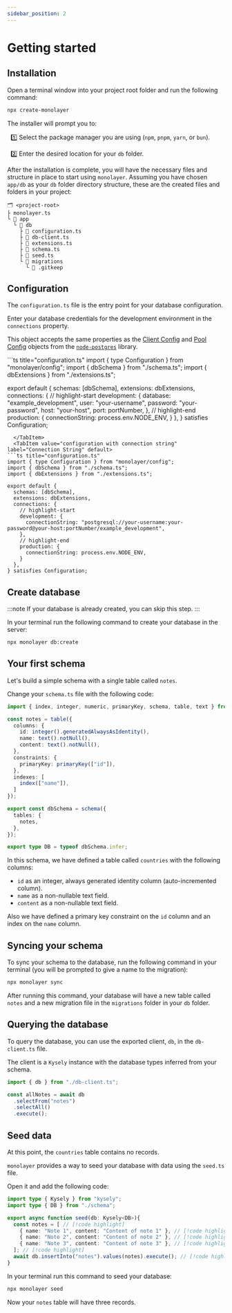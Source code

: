 ```yaml
---
sidebar_position: 2
---
```


# Getting started

## Installation

Open a terminal window into your project root folder and run the following command:

```bash
npx create-monolayer
```

The installer will prompt you to:

&nbsp;&nbsp;1️⃣ Select the package manager you are using (`npm`, `pnpm`, `yarn`, or `bun`).

&nbsp;&nbsp;2️⃣ Enter the desired location for your `db` folder.

After the installation is complete, you will have the necessary files and structure in place to start using `monolayer`. Assuming you have chosen `app/db` as your `db` folder directory structure, these are the created files and folders in your project:

```plaintext
🗂️ <project-root>
├ monolayer.ts
└ 📁 app
  └ 📁 db
    ├ 📄 configuration.ts
    ├ 📄 db-client.ts
    ├ 📄 extensions.ts
    ├ 📄 schema.ts
    ├ 📄 seed.ts
    └ 📁 migrations
      └ 📄 .gitkeep
```

## Configuration

The `configuration.ts` file is the entry point for your database configuration.

Enter your database credentials for the development environment in the `connections` property.

This object accepts the same properties as the
[Client Config](https://node-postgres.com/apis/client#new-client) and
[Pool Config](https://node-postgres.com/apis/pool#new-pool) objects
from the [`node-postgres`](https://node-postgres.com) library.

<Tabs>
  <TabItem value="configuration with credentials" label="Database credentials" default>
```ts title="configuration.ts"
import { type Configuration } from "monolayer/config";
import { dbSchema } from "./schema.ts";
import { dbExtensions } from "./extensions.ts";

export default {
  schemas: [dbSchema],
  extensions: dbExtensions,
  connections: {
    // highlight-start
    development: {
      database: "example_development",
      user: "your-username",
      password: "your-password",
      host: "your-host",
      port: portNumber,
    },
    // highlight-end
    production: {
      connectionString: process.env.NODE_ENV,
    }
  },
} satisfies Configuration;
```
  </TabItem>
  <TabItem value="configuration with connection string" label="Connection String" default>
```ts title="configuration.ts"
import { type Configuration } from "monolayer/config";
import { dbSchema } from "./schema.ts";
import { dbExtensions } from "./extensions.ts";

export default {
  schemas: [dbSchema],
  extensions: dbExtensions,
  connections: {
    // highlight-start
    development: {
      connectionString: "postgresql://your-username:your-password@your-host:portNumber/example_development",
    },
    // highlight-end
    production: {
      connectionString: process.env.NODE_ENV,
    }
  },
} satisfies Configuration;
```
  </TabItem>
</Tabs>

## Create database

:::note
If your database is already created, you can skip this step.
:::

In your terminal run the following command to create your database in the server:

```bash
npx monolayer db:create
```

## Your first schema

Let's build a simple schema with a single table called `notes`.

Change your `schema.ts` file with the following code:

```ts title="schema.ts"
import { index, integer, numeric, primaryKey, schema, table, text } from "monolayer/pg";

const notes = table({
  columns: {
    id: integer().generatedAlwaysAsIdentity(),
    name: text().notNull(),
    content: text().notNull(),
  },
  constraints: {
    primaryKey: primaryKey(["id"]),
  },
  indexes: [
    index(["name"]),
  ]
});

export const dbSchema = schema({
  tables: {
    notes,
  },
});

export type DB = typeof dbSchema.infer;
```

In this schema, we have defined a table called `countries` with the following columns:
- `id` as an integer, always generated identity column (auto-incremented column).
- `name` as a non-nullable text field.
- `content` as a non-nullable text field.

Also we have defined a primary key constraint on the `id` column and an index on the `name` column.

## Syncing your schema

To sync your schema to the database, run the following command in your terminal (you will
be  prompted to give a name to the migration):

```bash
npx monolayer sync
```

After running this command, your database will have a new table called `notes`
and a new migration file in the `migrations` folder in your `db` folder.

## Querying the database

To query the database, you can use the exported client, `db`, in the `db-client.ts` file.

The client is a `Kysely` instance with the database types inferred from your schema.

```ts title="example query"
import { db } from "./db-client.ts";

const allNotes = await db
  .selectFrom("notes")
  .selectAll()
  .execute();
```

## Seed data

At this point, the `countries` table contains no records.

`monolayer` provides a way to seed your database with data using the `seed.ts` file.

Open it and add the following code:

```ts title="seed.ts"
import type { Kysely } from "kysely";
import type { DB } from "./schema";

export async function seed(db: Kysely<DB>){
  const notes = [ // [!code highlight]
    { name: "Note 1", content: "Content of note 1" }, // [!code highlight]
    { name: "Note 2", content: "Content of note 2" }, // [!code highlight]
    { name: "Note 3", content: "Content of note 3" }, // [!code highlight]
  ]; // [!code highlight]
  await db.insertInto("notes").values(notes).execute(); // [!code highlight]
}
```

In your terminal run this command to seed your database:

```bash
npx monolayer seed
```

Now your `notes` table will have three records.
